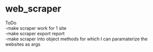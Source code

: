 # web_scraper
ToDo  
-make scraper work for 1 site  
-make scraper export report  
-make scraper into object methods for which I can paramaterize the websites as args